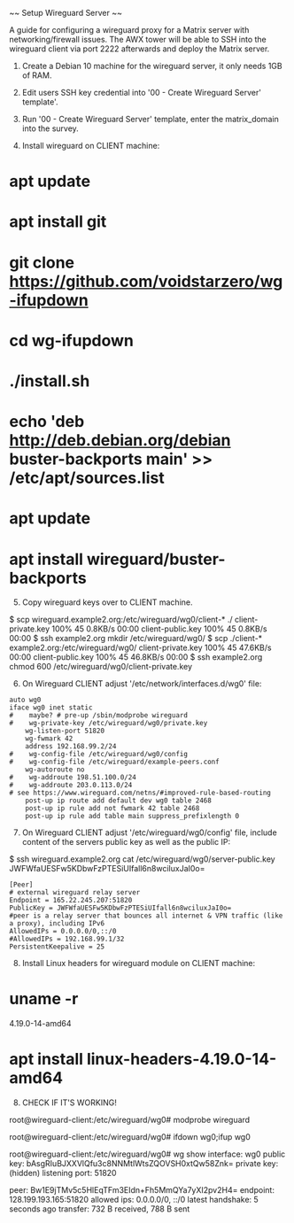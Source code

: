 
~~ Setup Wireguard Server ~~

A guide for configuring a wireguard proxy for a Matrix server with networking/firewall issues. The AWX tower will be able to SSH into the wireguard client via port 2222 afterwards and deploy the Matrix server.

1) Create a Debian 10 machine for the wireguard server, it only needs 1GB of RAM.


2) Edit users SSH key credential into '00 - Create Wireguard Server' template'. 


3) Run '00 - Create Wireguard Server' template, enter the matrix_domain into the survey.


4) Install wireguard on CLIENT machine:

# apt update
# apt install git
# git clone https://github.com/voidstarzero/wg-ifupdown
# cd wg-ifupdown
# ./install.sh

# echo 'deb http://deb.debian.org/debian buster-backports main' >> /etc/apt/sources.list
# apt update
# apt install wireguard/buster-backports


5) Copy wireguard keys over to CLIENT machine.

$ scp wireguard.example2.org:/etc/wireguard/wg0/client-* ./
client-private.key                                                                            100%   45     0.8KB/s   00:00
client-public.key                                                                             100%   45     0.8KB/s   00:00
$ ssh example2.org mkdir /etc/wireguard/wg0/
$ scp ./client-* example2.org:/etc/wireguard/wg0/
client-private.key                                                                            100%   45    47.6KB/s   00:00
client-public.key                                                                             100%   45    46.8KB/s   00:00
$ ssh example2.org chmod 600 /etc/wireguard/wg0/client-private.key


6) On Wireguard CLIENT adjust '/etc/network/interfaces.d/wg0' file:

```
auto wg0
iface wg0 inet static
#    maybe? # pre-up /sbin/modprobe wireguard
#    wg-private-key /etc/wireguard/wg0/private.key
    wg-listen-port 51820
    wg-fwmark 42
    address 192.168.99.2/24
#    wg-config-file /etc/wireguard/wg0/config
#    wg-config-file /etc/wireguard/example-peers.conf
    wg-autoroute no
#    wg-addroute 198.51.100.0/24
#    wg-addroute 203.0.113.0/24
# see https://www.wireguard.com/netns/#improved-rule-based-routing
    post-up ip route add default dev wg0 table 2468
    post-up ip rule add not fwmark 42 table 2468
    post-up ip rule add table main suppress_prefixlength 0
```


7) On Wireguard CLIENT adjust '/etc/wireguard/wg0/config' file, include content of the servers public key as well as the public IP:

$ ssh wireguard.example2.org cat /etc/wireguard/wg0/server-public.key
JWFWfaUESFw5KDbwFzPTESiUIfall6n8wciluxJaI0o=

``` 
[Peer]
# external wireguard relay server
Endpoint = 165.22.245.207:51820
PublicKey = JWFWfaUESFw5KDbwFzPTESiUIfall6n8wciluxJaI0o=
#peer is a relay server that bounces all internet & VPN traffic (like a proxy), including IPv6
AllowedIPs = 0.0.0.0/0,::/0
#AllowedIPs = 192.168.99.1/32
PersistentKeepalive = 25
```


8) Install Linux headers for wireguard module on CLIENT machine:

# uname -r
4.19.0-14-amd64
# apt install linux-headers-4.19.0-14-amd64


8) CHECK IF IT'S WORKING!

root@wireguard-client:/etc/wireguard/wg0# modprobe wireguard

root@wireguard-client:/etc/wireguard/wg0# ifdown wg0;ifup wg0

root@wireguard-client:/etc/wireguard/wg0# wg show
interface: wg0
  public key: bAsgRIuBJXXVlQfu3c8NNMtlWtsZQOVSH0xtQw58Znk=
  private key: (hidden)
  listening port: 51820

peer: Bw1E9jTMv5c5HlEqTFm3EIdn+Fh5MmQYa7yXI2pv2H4=
  endpoint: 128.199.193.165:51820
  allowed ips: 0.0.0.0/0, ::/0
  latest handshake: 5 seconds ago
  transfer: 732 B received, 788 B sent

